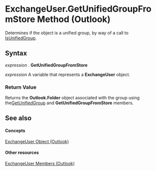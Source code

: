 
# ExchangeUser.GetUnifiedGroupFromStore Method (Outlook)

Determines if the object is a unified group, by way of a call to [IsUnifiedGroup](46f9564a-1c0a-fe6c-3f06-989fb5f36adf.md).


## Syntax

 _expression_ . **GetUnifiedGroupFromStore**

 _expression_ A variable that represents a **ExchangeUser** object.


### Return Value

Returns the  **Outlook.Folder** object associated with the group using the[GetUnifiedGroup](ec0f58fa-969d-ed38-705b-2c99ccbf3c86.md) and **GetUnifiedGroupFromStore** members.


## See also


#### Concepts


[ExchangeUser Object (Outlook)](6ec117d1-7fdb-aa36-b567-1242f8238df0.md)
#### Other resources


[ExchangeUser Members (Outlook)](b9489e9d-0b8e-1c8d-d5df-8def4b1ee5e8.md)
